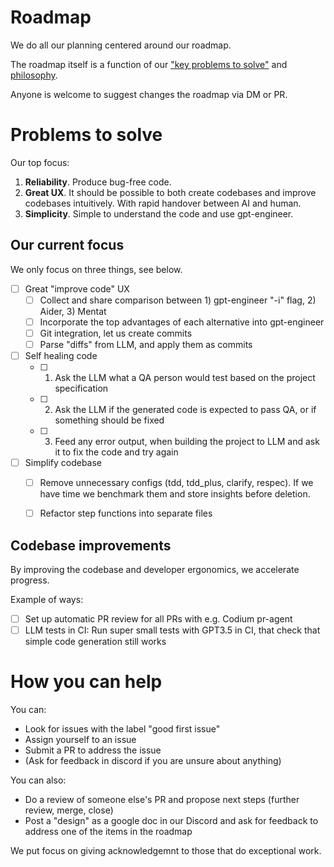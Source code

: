 # Roadmap

We do all our planning centered around our roadmap.

The roadmap itself is a function of our ["key problems to solve"](ROADMAP.md#problems-to-solve) and [philosophy](README.md#project-philosophy).

Anyone is welcome to suggest changes the roadmap via DM or PR.


# Problems to solve

Our top focus:
1. **Reliability**. Produce bug-free code.
2. **Great UX**. It should be possible to both create codebases and improve codebases intuitively. With rapid handover between AI and human.
3. **Simplicity**. Simple to understand the code and use gpt-engineer.

## Our current focus

We only focus on three things, see below.


- [ ] Great "improve code" UX
  - [ ] Collect and share comparison between 1) gpt-engineer "-i" flag, 2) Aider, 3) Mentat
  - [ ] Incorporate the top advantages of each alternative into gpt-engineer
  - [ ] Git integration, let us create commits
  - [ ] Parse "diffs" from LLM, and apply them as commits
- [ ] Self healing code
  - [ ] 1. Ask the LLM what a QA person would test based on the project specification
  - [ ] 2. Ask the LLM if the generated code is expected to pass QA, or if something should be fixed
  - [ ] 3. Feed any error output, when building the project to LLM and ask it to fix the code and try again
- [ ] Simplify codebase
  - [ ] Remove unnecessary configs (tdd, tdd_plus, clarify, respec). If we have time we benchmark them and store insights before deletion.
  - [ ] Refactor step functions into separate files


## Codebase improvements
By improving the codebase and developer ergonomics, we accelerate progress.

Example of ways:
- [ ] Set up automatic PR review for all PRs with e.g. Codium pr-agent
- [ ] LLM tests in CI: Run super small tests with GPT3.5 in CI, that check that simple code generation still works

# How you can help

You can:

- Look for issues with the label "good first issue"
- Assign yourself to an issue
- Submit a PR to address the issue
- (Ask for feedback in discord if you are unsure about anything)

You can also:
- Do a review of someone else's PR and propose next steps (further review, merge, close)
- Post a "design" as a google doc in our Discord and ask for feedback to address one of the items in the roadmap

We put focus on giving acknowledgemnt to those that do exceptional work.
